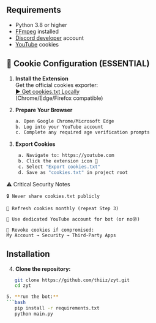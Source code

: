 ## Requirements
- Python 3.8 or higher
- [FFmpeg](https://www.ffmpeg.org/download.html) installed
- [Discord developer](https://discord.com/developers/) account
- [YouTube](https://youtube.com) cookies

## 🍪 Cookie Configuration (ESSENTIAL)

1. **Install the Extension**  
   Get the official cookies exporter:  
   [▶️ Get cookies.txt Locally](https://chromewebstore.google.com/detail/get-cookiestxt-locally/cclelndahbckbenkjhflpdbgdldlbecc)  
   (Chrome/Edge/Firefox compatible)

2. **Prepare Your Browser**
   ```bash
   a. Open Google Chrome/Microsoft Edge
   b. Log into your YouTube account
   c. Complete any required age verification prompts


2. **Export Cookies**
   ```bash
    a. Navigate to: https://youtube.com
    b. Click the extension icon 🍪
    c. Select "Export cookies.txt"
    d. Save as "cookies.txt" in project root

⚠️ Critical Security Notes

    🔒 Never share cookies.txt publicly

    🔄 Refresh cookies monthly (repeat Step 3)

    👥 Use dedicated YouTube account for bot (or no😜)

    🚫 Revoke cookies if compromised:
    My Account → Security → Third-Party Apps

## Installation

4. **Clone the repository:**
```bash
   git clone https://github.com/thiiz/zyt.git
   cd zyt

5. **run the bot:**
```bash
   pip install -r requirements.txt
   python main.py
